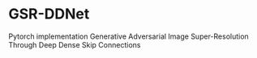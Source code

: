 # GSR-DDNet
Pytorch implementation Generative Adversarial Image Super-Resolution Through Deep Dense Skip Connections
